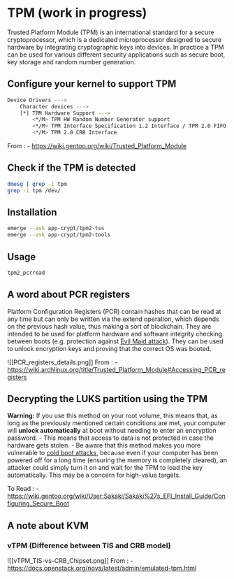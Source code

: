# TPM (work in progress)
Trusted Platform Module (TPM) is an international standard for a secure cryptoprocessor, which is a dedicated microprocessor designed to secure hardware by integrating cryptographic keys into devices.
In practice a TPM can be used for various different security applications such as secure boot, key storage and random number generation. 

## Configure your kernel to support TPM
```bash
Device Drivers --->
    Character devices --->
    [*] TPM Hardware Support --->
        <*/M> TPM HW Random Number Generator support
        <*/M> TPM Interface Specification 1.2 Interface / TPM 2.0 FIFO Interface
        <*/M> TPM 2.0 CRB Interface
```
From :
	- https://wiki.gentoo.org/wiki/Trusted_Platform_Module

## Check if the TPM is detected
```bash
dmesg | grep -i tpm
grep -i tpm /dev/ 
```

## Installation
```bash
emerge --ask app-crypt/tpm2-tss
emerge --ask app-crypt/tpm2-tools
```

## Usage
```bash
tpm2_pcrread
```

## A word about PCR registers
Platform Configuration Registers (PCR) contain hashes that can be read at any time but can only be written via the extend operation, which depends on the previous hash value, thus making a sort of blockchain. They are intended to be used for platform hardware and software integrity checking between boots (e.g. protection against [Evil Maid attack](https://en.wikipedia.org/wiki/en:Evil_Maid_attack "wikipedia:en:Evil Maid attack")). They can be used to unlock encryption keys and proving that the correct OS was booted.

![[PCR_registers_details.png]]
From :
	- https://wiki.archlinux.org/title/Trusted_Platform_Module#Accessing_PCR_registers

## Decrypting the LUKS partition using the TPM
**Warning:** 
If you use this method on your root volume, this means that, as long as the previously mentioned certain conditions are met, your computer will **unlock automatically** at boot without needing to enter an encryption password.
	- This means that access to data is not protected in case the hardware gets stolen.
	-   Be aware that this method makes you more vulnerable to [cold boot attacks](https://en.wikipedia.org/wiki/Cold_boot_attack "wikipedia:Cold boot attack"), because even if your computer has been powered off for a long time (ensuring the memory is completely cleared), an attacker could simply turn it on and wait for the TPM to load the key automatically. This may be a concern for high-value targets.

To Read :
	- https://wiki.gentoo.org/wiki/User:Sakaki/Sakaki%27s_EFI_Install_Guide/Configuring_Secure_Boot

## A note about KVM
### vTPM (Difference between TIS and CRB model)
![[vTPM_TIS-vs-CRB_Chipset.png]]
From :
	- https://docs.openstack.org/nova/latest/admin/emulated-tpm.html

